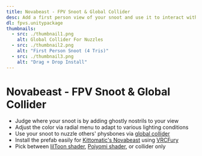 ```yaml
---
title: Novabeast - FPV Snoot & Global Collider
desc: Add a first person view of your snoot and use it to interact with others' physbones
dl: fpvs.unitypackage
thumbnails:
  - src: ./thumbnail1.png
    alt: Global Collider For Nuzzles
  - src: ./thumbnail2.png
    alt: "First Person Snoot (4 Tris)"
  - src: ./thumbnail3.png
    alt: "Drag + Drop Install"
---
```


# Novabeast - FPV Snoot & Global Collider

- Judge where your snoot is by adding ghostly nostrils to your view
- Adjust the color via radial menu to adapt to various lighting conditions
- Use your snoot to nuzzle others' physbones via [global collider](https://vrcfury.com/components/global-collider/)
- Install the prefab easily for [Kittomatic's Novabeast](https://jinxxy.com/kittomatic/novabeast) using [VRCFury](https://vrcfury.com/)
- Pick between [lilToon shader](https://github.com/lilxyzw/lilToon), [Poiyomi shader](https://www.poiyomi.com/), or collider only
